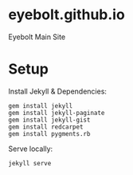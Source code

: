 # eyebolt.github.io
Eyebolt Main Site

# Setup

Install Jekyll & Dependencies:
```
gem install jekyll
gem install jekyll-paginate
gem install jekyll-gist
gem install redcarpet
gem install pygments.rb
```

Serve locally:
```
jekyll serve
```

